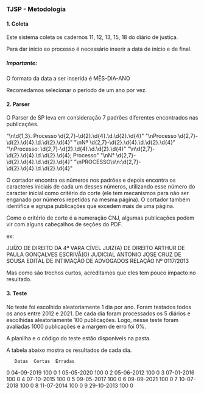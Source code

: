 ### TJSP - Metodologia

#### 1. Coleta

Este sistema coleta os cadernos 11, 12, 13, 15, 18 do diário de justiça.

Para dar inicio ao processo é necessário inserir a data de início e de final.

##### Importante:

O formato da data a ser inserida é MÊS-DIA-ANO

Recomedamos selecionar o período de um ano por vez.


#### 2. Parser

O Parser de SP leva em consideração 7 padrões diferentes encontrados nas publicações.

"\n\d{1,3}\. Processo \d{2,7}-\d{2}\.\d{4}\.\d\.\d{2}\.\d{4}"
"\nProcesso \d{2,7}-\d{2}\.\d{4}\.\d\.\d{2}\.\d{4}"
"\nNº \d{2,7}-\d{2}\.\d{4}\.\d\.\d{2}\.\d{4}"
"\nProcesso: \d{2,7}-\d{2}\.\d{4}\.\d\.\d{2}\.\d{4}"
"\n\d{2,7}-\d{2}\.\d{4}\.\d\.\d{2}\.\d{4}; Processo"
"\nN° \d{2,7}-\d{2}\.\d{4}\.\d\.\d{2}\.\d{4}"
"\nPROCESSO\s\n:\d{2,7}-\d{2}\.\d{4}\.\d\.\d{2}\.\d{4}"


O cortador encontra os números nos padrões e depois encontra os caracteres iniciais de cada um desses números, utilizando 
esse número do caracter inicial como critério do corte (ele tem mecanismos para não ser enganado por números repetidos na mesma página).
O cortador também identifica e agrupa publicações que excedem mais de uma página.

Como o critério de corte é a numeração CNJ, algumas publicações podem vir com alguns cabeçalhos de seções do PDF.

ex:

JUÍZO DE DIREITO DA 4ª VARA CÍVEL
JUIZ(A) DE DIREITO ARTHUR DE PAULA GONÇALVES
ESCRIVÃ(O) JUDICIAL ANTONIO JOSE CRUZ DE SOUSA
EDITAL DE INTIMAÇÃO DE ADVOGADOS
RELAÇÃO Nº 0117/2013

Mas como são trechos curtos, acreditamos que eles tem pouco impacto no resultado.



#### 3. Teste

No teste foi escolhido aleatoriamente 1 dia por ano. Foram testados todos os anos entre 2012 e 2021.
De cada dia foram processados os 5 diários e escolhidas aleatoriamente 100 publicações.
Logo, nesse teste foram avaliadas 1000 publicações e a margem de erro foi 0%.

A planilha e o código do teste estão disponíveis na pasta.

A tabela abaixo mostra os resultados de cada dia.


       Datas  Certas  Erradas
0  04-09-2019     100        0
1  05-05-2020     100        0
2  05-06-2012     100        0
3  07-01-2016     100        0
4  07-10-2015     100        0
5  09-05-2017     100        0
6  09-09-2021     100        0
7  10-07-2018     100        0
8  11-07-2014     100        0
9  29-10-2013     100        0






